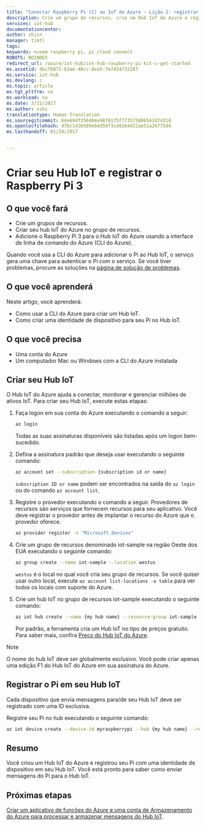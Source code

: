 ```yaml
---
title: "Conectar Raspberry Pi (C) ao IoT do Azure - Lição 2: registrar dispositivo | Microsoft Docs"
description: Crie um grupo de recursos, crie um Hub IoT do Azure e registre o Pi nele usando a CLI do Azure.
services: iot-hub
documentationcenter: 
author: shizn
manager: timtl
tags: 
keywords: nuvem raspberry pi, pi cloud connect
ROBOTS: NOINDEX
redirect_url: /azure/iot-hub/iot-hub-raspberry-pi-kit-c-get-started
ms.assetid: 4bcfb071-b3ae-48cc-8ea5-7e7434732287
ms.service: iot-hub
ms.devlang: c
ms.topic: article
ms.tgt_pltfrm: na
ms.workload: na
ms.date: 3/21/2017
ms.author: xshi
translationtype: Human Translation
ms.sourcegitcommit: 64e69df256404e98f6175f77357500b562d74318
ms.openlocfilehash: d7bc143b509e84d50f3ce0164d31ae51a26f75d4
ms.lasthandoff: 01/24/2017


---
```

# <a name="create-your-iot-hub-and-register-raspberry-pi-3"></a>Criar seu Hub IoT e registrar o Raspberry Pi 3
## <a name="what-you-will-do"></a>O que você fará
* Crie um grupos de recursos.
* Criar seu hub IoT do Azure no grupo de recursos.
* Adicione o Raspberry Pi 3 para o Hub IoT do Azure usando a interface de linha de comando do Azure (CLI do Azure).

Quando você usa a CLI do Azure para adicionar o Pi ao Hub IoT, o serviço gera uma chave para autenticar o Pi com o serviço. Se você tiver problemas, procure as soluções na [página de solução de problemas](iot-hub-raspberry-pi-kit-c-troubleshooting.md).

## <a name="what-you-will-learn"></a>O que você aprenderá
Neste artigo, você aprenderá:
* Como usar a CLI do Azure para criar um Hub IoT.
* Como criar uma identidade de dispositivo para seu Pi no Hub IoT.

## <a name="what-you-need"></a>O que você precisa
* Uma conta do Azure
* Um computador Mac ou Windows com a CLI do Azure instalada

## <a name="create-your-iot-hub"></a>Criar seu Hub IoT
O Hub IoT do Azure ajuda a conectar, monitorar e gerenciar milhões de ativos IoT. Para criar seu Hub IoT, execute estas etapas:

1. Faça logon em sua conta do Azure executando o comando a seguir:

   ```bash
   az login
   ```

   Todas as suas assinaturas disponíveis são listadas após um logon bem-sucedido.

2. Defina a assinatura padrão que deseja usar executando o seguinte comando:

   ```bash
   az account set --subscription {subscription id or name}
   ```

   `subscription ID or name` podem ser encontrados na saída do `az login` ou do comando `az account list`.

3. Registre o provedor executando o comando a seguir. Provedores de recursos são serviços que fornecem recursos para seu aplicativo. Você deve registrar o provedor antes de implantar o recurso do Azure que o provedor oferece.

   ```bash
   az provider register -n "Microsoft.Devices"
   ```
4. Crie um grupo de recursos denominado iot-sample na região Oeste dos EUA executando o seguinte comando:

   ```bash
   az group create --name iot-sample --location westus
   ```

   `westus` é o local no qual você cria seu grupo de recursos. Se você quiser usar outro local, execute `az account list-locations -o table` para ver todos os locais com suporte do Azure.
 
5. Crie um hub IoT no grupo de recursos iot-sample executando o seguinte comando:

   ```bash
   az iot hub create --name {my hub name} --resource-group iot-sample
   ```

   Por padrão, a ferramenta cria um Hub IoT no tipo de preços gratuito. Para saber mais, confira [Preço do Hub IoT do Azure](https://azure.microsoft.com/pricing/details/iot-hub/).

> [!NOTE]
> O nome do hub IoT deve ser globalmente exclusivo. Você pode criar apenas uma edição F1 do Hub IoT do Azure em sua assinatura do Azure.

## <a name="register-pi-in-your-iot-hub"></a>Registrar o Pi em seu Hub IoT
Cada dispositivo que envia mensagens para/de seu Hub IoT deve ser registrado com uma ID exclusiva.

Registre seu Pi no hub executando o seguinte comando:

```bash
az iot device create --device-id myraspberrypi --hub {my hub name} --resource-group iot-sample
```

## <a name="summary"></a>Resumo
Você criou um Hub IoT do Azure e registrou seu Pi com uma identidade de dispositivo em seu Hub IoT. Você está pronto para saber como enviar mensagens do Pi para o Hub IoT.

## <a name="next-steps"></a>Próximas etapas
[Criar um aplicativo de funções do Azure e uma conta de Armazenamento do Azure para processar e armazenar mensagens do Hub IoT](iot-hub-raspberry-pi-kit-c-lesson3-deploy-resource-manager-template.md).


